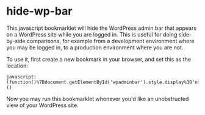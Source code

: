 # hide-wp-bar
This javascript bookmarklet will hide the WordPress admin bar that appears on a WordPress site while you are logged in. This is useful for doing side-by-side comparisons, for example from a development environment where you may be logged in, to a production environment where you are not.

To use it, first create a new bookmark in your browser, and set this as the location:

    javascript:(function()%7Bdocument.getElementById('wpadminbar').style.display%3D'none'%3Bdocument.body.style.marginTop%3D'-32px'%7D)()

Now you may run this bookmarklet whenever you'd like an unobstructed view of your WordPress site.
